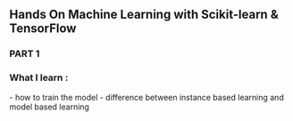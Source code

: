 <h2> Hands On Machine Learning with Scikit-learn & TensorFlow </h2>

<h3> PART 1 </h3>

<h3> What I learn : </h3>
- how to train the model
- difference between instance based learning and model based learning

